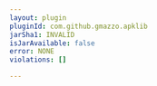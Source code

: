 ```yaml
---
layout: plugin
pluginId: com.github.gmazzo.apklib
jarSha1: INVALID
isJarAvailable: false
error: NONE
violations: []

---
```

